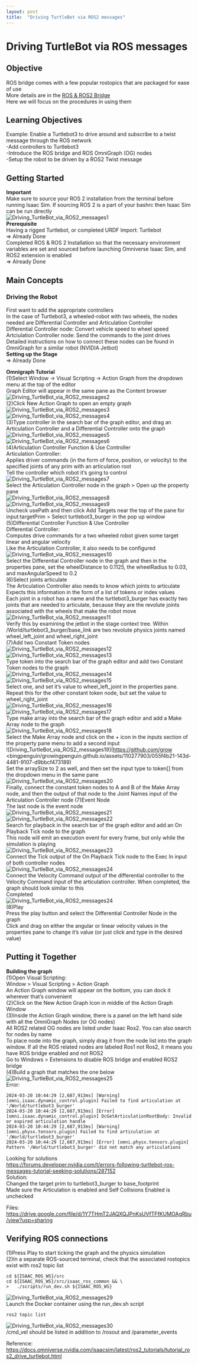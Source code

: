 ```yaml
---
layout: post
title:  "Driving TurtleBot via ROS2 messages"
---
```


# Driving TurtleBot via ROS messages
## Objective
ROS bridge comes with a few popular rostopics that are packaged for ease of use <br/>
More details are in the [ROS & ROS2 Bridge](https://docs.omniverse.nvidia.com/isaacsim/latest/features/external_communication/ext_omni_isaac_ros_bridge.html#isaac-sim-ros-bridge) <br/>
Here we will focus on the procedures in using them <br/>

## Learning Objectives
Example: Enable a Turtlebot3 to drive around and subscribe to a twist message through the ROS network <br/>
-Add controllers to Turtlebot3 <br/>
-Introduce the ROS bridge and ROS OmniGraph (OG) nodes <br/>
-Setup the robot to be driven by a ROS2 Twist message <br/>

## Getting Started
**Important** <br/>
Make sure to source your ROS 2 installation from the terminal before running Isaac Sim. If sourcing ROS 2 is a part of your bashrc then Isaac Sim can be run directly <br/>
![Driving_TurtleBot_via_ROS2_messages1](https://github.com/growingpenguin/growingpenguin.github.io/assets/110277903/2329fe05-efcf-4a7b-93e3-e982195a5ae8) <br/>
**Prerequisite** <br/>
Having a rigged Turtlebot, or completed URDF Import: Turtlebot <br/>
=> Already Done <br/>
Completed ROS & ROS 2 Installation so that the necessary environment variables are set and sourced before launching Omniverse Isaac Sim, and ROS2 extension is enabled <br/>
=> Already Done <br/>

## Main Concepts
### Driving the Robot
First want to add the appropriate controllers <br/>
In the case of Turtlebot3, a wheeled-robot with two wheels, the nodes needed are Differential Controller and Articulation Controller <br/>
Differential Controller node: Convert vehicle speed to wheel speed <br/>
Artciulation Controller node: Send the commands to the joint drives <br/>
Detailed instructions on how to connect these nodes can be found in OmniGraph for a similar robot (NVIDIA Jetbot) <br/>
**Setting up the Stage** <br/>
=> Already Done <br/>

**Omnigraph Tutorial** <br/>
(1)Select Window -> Visual Scripting -> Action Graph from the dropdown menu at the top of the editor <br/>
Graph Editor will appear in the same pane as the Content browser <br/>
![Driving_TurtleBot_via_ROS2_messages2](https://github.com/growingpenguin/growingpenguin.github.io/assets/110277903/7adf27ba-35e5-48ae-abc2-03984f67fa09) <br/>
(2)Click New Action Graph to open an empty graph <br/>
![Driving_TurtleBot_via_ROS2_messages3](https://github.com/growingpenguin/growingpenguin.github.io/assets/110277903/aede3de3-e4ba-40d0-b7a8-b3539d3b125b) <br/>
![Driving_TurtleBot_via_ROS2_messages4](https://github.com/growingpenguin/growingpenguin.github.io/assets/110277903/ad9b3269-71e6-4704-92a2-4ad878560fe3) <br/>
(3)Type controller in the search bar of the graph editor, and drag an Articulation Controller and a Differential Controller onto the graph <br/>
![Driving_TurtleBot_via_ROS2_messages5](https://github.com/growingpenguin/growingpenguin.github.io/assets/110277903/9d1bbd52-2b15-480b-9f5b-b86965511212) <br/>
![Driving_TurtleBot_via_ROS2_messages6](https://github.com/growingpenguin/growingpenguin.github.io/assets/110277903/7ceaf649-c949-4f52-acb3-0a886816cc8d) <br/>
(4)Articulation Controller Function & Use Controller <br/>
Articulation Controller: <br/>
Applies driver commands (in the form of force, position, or velocity) to the specified joints of any prim with an articulation root <br/>
Tell the controller which robot it’s going to control <br/>
![Driving_TurtleBot_via_ROS2_messages7](https://github.com/growingpenguin/growingpenguin.github.io/assets/110277903/6f96abf9-2b1d-4da7-9d1a-233769178e7e) <br/>
Select the Articulation Controller node in the graph > Open up the property pane <br/>
![Driving_TurtleBot_via_ROS2_messages8](https://github.com/growingpenguin/growingpenguin.github.io/assets/110277903/191eb5ff-6ea6-4806-9e14-e8e4eea2f771) <br/>
![Driving_TurtleBot_via_ROS2_messages9](https://github.com/growingpenguin/growingpenguin.github.io/assets/110277903/277bba7a-ec90-40b5-842d-d0680c80504b) <br/>
Uncheck usePath and then click Add Targets near the top of the pane for input:targetPrim > Select turtlebot3_burger in the pop up window <br/>
(5)Differential Controller Function & Use Controller <br/>
Differential Controller: <br/>
Computes drive commands for a two wheeled robot given some target linear and angular velocity <br/>
Like the Articulation Controller, it also needs to be configured <br/>
![Driving_TurtleBot_via_ROS2_messages10](https://github.com/growingpenguin/growingpenguin.github.io/assets/110277903/dd47023b-416d-4323-a8af-2091a72e07c0) <br/>
Select the Differential Controller node in the graph and then in the properties pane, set the wheelDistance to 0.1125, the wheelRadius to 0.03, and maxAngularSpeed to 0.2 <br/>
(6)Select joints articulate <br/>
The Articulation Controller also needs to know which joints to articulate <br/>
Expects this information in the form of a list of tokens or index values <br/>
Each joint in a robot has a name and the turtlebot3_burger has exactly two joints that are needed to articulate, because they are the revolute joints associated with the wheels that make the robot move <br/>
![Driving_TurtleBot_via_ROS2_messages11](https://github.com/growingpenguin/growingpenguin.github.io/assets/110277903/642d1c3d-c18c-4c97-b0ad-f7eb8774ec75) <br/>
Verify this by examining the jetbot in the stage context tree. Within /World/turtlebot3_burger/base_link are two revolute physics joints named wheel_left_joint and wheel_right_joint <br/>
(7)Add two Constant Token nodes <br/>
![Driving_TurtleBot_via_ROS2_messages12](https://github.com/growingpenguin/growingpenguin.github.io/assets/110277903/98477be2-0216-4942-b882-5709b82f96d5) <br/>
![Driving_TurtleBot_via_ROS2_messages13](https://github.com/growingpenguin/growingpenguin.github.io/assets/110277903/4ad19ccd-857c-4bf3-b2c0-9bbb6ff9ac62) <br/>
Type token into the search bar of the graph editor and add two Constant Token nodes to the graph <br/>
![Driving_TurtleBot_via_ROS2_messages14](https://github.com/growingpenguin/growingpenguin.github.io/assets/110277903/57a1ff79-dd54-4b36-a355-106feca2db96) <br/>
![Driving_TurtleBot_via_ROS2_messages15](https://github.com/growingpenguin/growingpenguin.github.io/assets/110277903/f20af7d8-8321-4398-ace3-181fad592f4b) <br/>
Select one, and set it’s value to wheel_left_joint in the properties pane. Repeat this for the other constant token node, but set the value to wheel_right_joint <br/>
![Driving_TurtleBot_via_ROS2_messages16](https://github.com/growingpenguin/growingpenguin.github.io/assets/110277903/d16594a8-2563-4123-a9f9-99874c901bca) <br/>
![Driving_TurtleBot_via_ROS2_messages17](https://github.com/growingpenguin/growingpenguin.github.io/assets/110277903/d2ce5232-b527-4a94-95cc-86939c2a9e10) <br/>
Type make array into the search bar of the graph editor and add a Make Array node to the graph <br/>
![Driving_TurtleBot_via_ROS2_messages18](https://github.com/growingpenguin/growingpenguin.github.io/assets/110277903/3df4317d-6694-4f03-8fab-29eb5e4ce3d8) <br/>
Select the Make Array node and click on the + icon in the inputs section of the property pane menu to add a second input <br/>
![Driving_TurtleBot_via_ROS2_messages19](https://github.com/grow <bingpenguin/growingpenguin.github.io/assets/110277903/055f4b21-143d-4481-9107-d9bbcf473189) <br/>
Set the arraySize to 2 as well, and then set the input type to token[] from the dropdown menu in the same pane <br/>
![Driving_TurtleBot_via_ROS2_messages20](https://github.com/growingpenguin/growingpenguin.github.io/assets/110277903/401d4e7b-aded-4a12-96b5-78b98574643c) <br/>
Finally, connect the constant token nodes to A and B of the Make Array node, and then the output of that node to the Joint Names input of the Articulation Controller node
(7)Event Node <br/>
The last node is the event node <br/>
![Driving_TurtleBot_via_ROS2_messages21](https://github.com/growingpenguin/growingpenguin.github.io/assets/110277903/8194e856-12e0-48b9-ad37-27e079f9684a) <br/>
![Driving_TurtleBot_via_ROS2_messages22](https://github.com/growingpenguin/growingpenguin.github.io/assets/110277903/3fc215df-fefc-4ce2-b9a6-7b706f00bead) <br/>
Search for playback in the search bar of the graph editor and add an On Playback Tick node to the graph <br/>
This node will emit an execution event for every frame, but only while the simulation is playing <br/>
![Driving_TurtleBot_via_ROS2_messages23](https://github.com/growingpenguin/growingpenguin.github.io/assets/110277903/54f48486-d294-495f-a05d-511884d84726) <br/>
Connect the Tick output of the On Playback Tick node to the Exec In input of both controller nodes <br/>
![Driving_TurtleBot_via_ROS2_messages24](https://github.com/growingpenguin/growingpenguin.github.io/assets/110277903/7686a9bc-83b4-4db7-b1ab-3fcb1d881cc3) <br/>
Connect the Velocity Command output of the differential controller to the Velocity Command input of the articulation controller. When completed, the graph should look similar to this <br/>
Completed <br/>
![Driving_TurtleBot_via_ROS2_messages24](https://github.com/growingpenguin/growingpenguin.github.io/assets/110277903/7686a9bc-83b4-4db7-b1ab-3fcb1d881cc3) <br/>
(8)Play <br/>
Press the play button and select the Differential Controller Node in the graph <br/>
Click and drag on either the angular or linear velocity values in the properties pane to change it’s value (or just click and type in the desired value) <br/>


## Putting it Together
**Building the graph** <br/>
(1)Open Visual Scripting: <br/>
Window > Visual Scripting > Action Graph <br/>
An Action Graph window will appear on the bottom, you can dock it wherever that’s convenient <br/>
(2)Click on the New Action Graph Icon in middle of the Action Graph Window <br/>
(3)Inside the Action Graph window, there is a panel on the left hand side with all the OmniGraph Nodes (or OG nodes) <br/>
All ROS2 related OG nodes are listed under Isaac Ros2. You can also search for nodes by name <br/>
To place node into the graph, simply drag it from the node list into the graph window. If all the ROS related nodes are labeled Ros1 not Ros2, it means you have ROS bridge enabled and not ROS2 <br/>
Go to Windows > Extensions to disable ROS bridge and enabled ROS2 bridge <br/>
(4)Build a graph that matches the one below <br/>
![Driving_TurtleBot_via_ROS2_messages25](https://github.com/growingpenguin/growingpenguin.github.io/assets/110277903/70144abb-a984-4855-acb4-ceb4c9cce1ad) <br/>
Error:
```
2024-03-20 10:44:29 [2,687,913ms] [Warning] [omni.isaac.dynamic_control.plugin] Failed to find articulation at '/World/turtlebot3_burger'
2024-03-20 10:44:29 [2,687,913ms] [Error] [omni.isaac.dynamic_control.plugin] DcGetArticulationRootBody: Invalid or expired articulation handle
2024-03-20 10:44:29 [2,687,913ms] [Warning] [omni.physx.tensors.plugin] Failed to find articulation at '/World/turtlebot3_burger'
2024-03-20 10:44:29 [2,687,913ms] [Error] [omni.physx.tensors.plugin] Pattern '/World/turtlebot3_burger' did not match any articulations
```
Looking for solutions <br/>
https://forums.developer.nvidia.com/t/errors-following-turtlebot-ros-messages-tutorial-seeking-solutions/287152 <br/>
Solution: <br/>
Changed the target prim to turtlebot3_burger to base_footprint <br/>
Made sure the Articulation is enabled and Self Collisions Enabled is unchecked <br/>

Files: <br/>
https://drive.google.com/file/d/1Y7THmT2JAQXQJPnKsUVfTFfKUMOAgRbu/view?usp=sharing <br/>

## Verifying ROS connections
(1)Press Play to start ticking the graph and the physics simulation <br/>
(2)In a separate ROS-sourced terminal, check that the associated rostopics exist with ros2 topic list <br/>
```
cd ${ISAAC_ROS_WS}/src
cd ${ISAAC_ROS_WS}/src/isaac_ros_common && \
>   ./scripts/run_dev.sh ${ISAAC_ROS_WS}
```
![Driving_TurtleBot_via_ROS2_messages29](https://github.com/growingpenguin/growingpenguin.github.io/assets/110277903/a72ed645-a7ad-4733-83a7-d050f24cdb58) <br/>
Launch the Docker container using the run_dev.sh script <br/>
```
ros2 topic list
```
![Driving_TurtleBot_via_ROS2_messages30](https://github.com/growingpenguin/growingpenguin.github.io/assets/110277903/ac8e8aa3-a107-406a-ba71-d063905ad4db) <br/>
/cmd_vel should be listed in addition to /rosout and /parameter_events <br/>


Reference:  <br/>
https://docs.omniverse.nvidia.com/isaacsim/latest/ros2_tutorials/tutorial_ros2_drive_turtlebot.html <br/>

